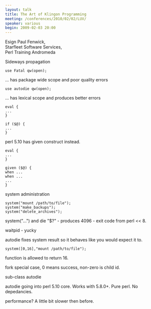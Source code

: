 ```yaml
---
layout: talk
title: The Art of Klingon Programming
meeting: /conferences/2010/02/02/LUV/
speaker: various
begin: 2009-02-03 20:00
---
```

Esign Paul Fenwick,  
Starfleet Software Services,  
Perl Training Andromeda

Sideways propagation

    use Fatal qw(open);

... has package wide scope and poor quality errors

    use autodie qw(open);

... has lexical scope and produces better errors

    eval {
    ...
    }

    if ($@) {
    ...
    }

perl 5.10 has given construct instead.

    eval {
    ...
    }

    given ($@) {
    when ...
    when ...
    ...
    }

system administration

    system("mount /path/to/file");
    system("make_backups");
    system("delete_archives");

system("...") and die "$?" - produces 4096 - exit code from perl << 8.

waitpid - yucky

autodie fixes system result so it behaves like you would expect it to.

    system([0,16],"mount /path/to/file");

function is allowed to return 16.

fork special case, 0 means success, non-zero is child id.

sub-class autodie

autodie going into perl 5.10 core. Works with 5.8.0+. Pure perl. No depedancies.

performance? A little bit slower then before.
